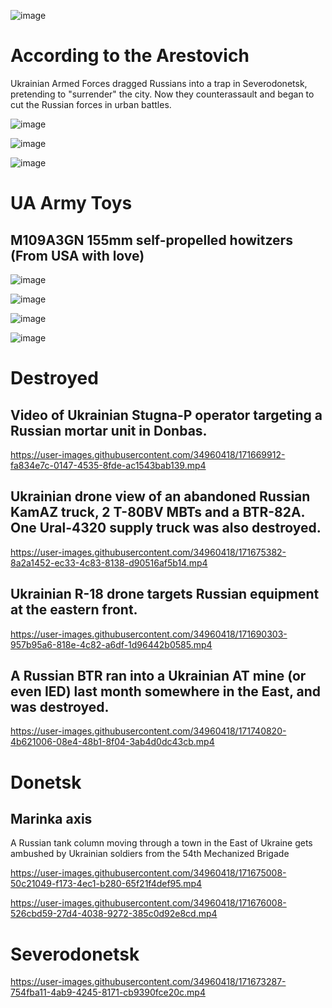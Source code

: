 ![image](https://user-images.githubusercontent.com/34960418/171741758-462a9c9c-bffd-472e-bb71-45758a16e7db.png)


# According to the Arestovich

Ukrainian Armed Forces dragged Russians into a trap in Severodonetsk, pretending to "surrender" the city. Now they counterassault and began to cut the Russian forces in urban battles.

![image](https://user-images.githubusercontent.com/34960418/171687171-e444874e-5bd4-4f9a-a9fd-bc51418206e6.png)

![image](https://user-images.githubusercontent.com/34960418/171687176-a59b46e3-1e15-4fbe-8027-525556119764.png)

![image](https://user-images.githubusercontent.com/34960418/171687185-9e03b4df-178e-4cb1-8bf6-94331590835f.png)


# UA Army Toys

## M109A3GN 155mm self-propelled howitzers (From USA with love)

![image](https://user-images.githubusercontent.com/34960418/171674549-d6ca4fd1-4114-4a37-86a7-1fa5514884ce.png)

![image](https://user-images.githubusercontent.com/34960418/171674561-7295677e-7e99-488f-96da-2e466eb01f9c.png)

![image](https://user-images.githubusercontent.com/34960418/171674572-6f71d6d6-7a5f-4b36-a6df-c7601d8202c8.png)

![image](https://user-images.githubusercontent.com/34960418/171674581-148ce7df-305a-46d7-8cff-c57d6c822df5.png)


# Destroyed

## Video of Ukrainian Stugna-P operator targeting a Russian mortar unit in Donbas.

https://user-images.githubusercontent.com/34960418/171669912-fa834e7c-0147-4535-8fde-ac1543bab139.mp4


## Ukrainian drone view of an abandoned Russian KamAZ truck, 2 T-80BV MBTs and a BTR-82A. One Ural-4320 supply truck was also destroyed.

https://user-images.githubusercontent.com/34960418/171675382-8a2a1452-ec33-4c83-8138-d90516af5b14.mp4


## Ukrainian R-18 drone targets Russian equipment at the eastern front.

https://user-images.githubusercontent.com/34960418/171690303-957b95a6-818e-4c82-a6df-1d96442b0585.mp4


## A Russian BTR ran into a Ukrainian AT mine (or even IED) last month somewhere in the East, and was destroyed.

https://user-images.githubusercontent.com/34960418/171740820-4b621006-08e4-48b1-8f04-3ab4d0dc43cb.mp4





# Donetsk

## Marinka axis

A Russian tank column moving through a town in the East of Ukraine gets ambushed by Ukrainian soldiers from the 54th Mechanized Brigade

https://user-images.githubusercontent.com/34960418/171675008-50c21049-f173-4ec1-b280-65f21f4def95.mp4

https://user-images.githubusercontent.com/34960418/171676008-526cbd59-27d4-4038-9272-385c0d92e8cd.mp4


# Severodonetsk

https://user-images.githubusercontent.com/34960418/171673287-754fba11-4ab9-4245-8171-cb9390fce20c.mp4

